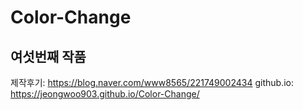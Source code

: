 # Color-Change
## 여섯번째 작품
제작후기: https://blog.naver.com/www8565/221749002434
github.io: https://jeongwoo903.github.io/Color-Change/
